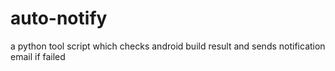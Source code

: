 # auto-notify
a python tool script which checks android build result and sends notification email if failed
